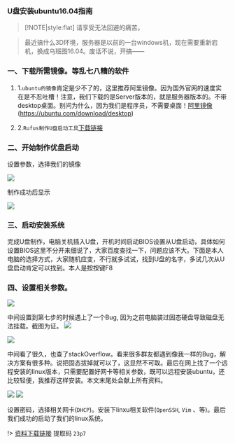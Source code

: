 <!--
 * @Descripttion: 
 * @version: 
 * @Author: suckson
 * @Date: 2019-12-12 12:53:30
 * @LastEditors: suckson
 * @LastEditTime: 2019-12-12 16:22:10
 -->
### U盘安装ubuntu16.04指南

> [!NOTE|style:flat] 请享受无法回避的痛苦。

> 最近搞什么3D环境，服务器是以前的一台windows机，现在需要重新宕机，换成乌班图16.04。废话不说，开搞——

### 一、下载所需镜像。等乱七八糟的软件

1.  1.`ubuntu的镜像`肯定是少不了的，这里推荐阿里镜像。因为国外官网的速度实在是不忍吐槽！注意，我们下载的是Server版本的，就是服务器版本的。不带desktop桌面。别问为什么，因为我们是程序员，不需要桌面！[阿里镜像](http://mirrors.aliyun.com/ubuntu-releases/16.04/)(https://ubuntu.com/download/desktop)
    
2.  2.`Rufus制作U盘启动工具`[下载链接](https://rufus.ie/)

### 二、开始制作优盘启动

设置参数，选择我们的镜像

<img src="https://suckosn-blog.oss-cn-hangzhou.aliyuncs.com/ubuntu/ubuntu.png" />

制作成功后显示

<img src="https://suckosn-blog.oss-cn-hangzhou.aliyuncs.com/ubuntu/2.png" />

### 三、启动安装系统
完成U盘制作，电脑关机插入U盘，开机时间启动BIOS设置从U盘启动，具体如何设置BIOS这里不分开来细说了，大家百度查找一下，问题应该不大。下面是本人电脑的选择方式，大家随机应变，不行就多试试，找到U盘的名字，多试几次从U盘启动肯定可以找到。本人是按按键F8



### 四、设置相关参数。
<img src="https://suckosn-blog.oss-cn-hangzhou.aliyuncs.com/ubuntu/IMG_20191212_134316.jpg" />


中间设置到第七步的时候遇上了一个Bug, 因为之前电脑装过固态硬盘导致磁盘无法挂载。截图为证。
<img src="https://suckosn-blog.oss-cn-hangzhou.aliyuncs.com/ubuntu/71d77e39ad3631ff24e5dccf1d4067b.png" />

<img src="https://suckosn-blog.oss-cn-hangzhou.aliyuncs.com/ubuntu/41fd8a360a946935b0c5187c27ac1dc.png">

中间看了很久，也查了stackOverflow。看来很多群友都遇到像我一样的Bug，解决方案有很多种。说把固态拔掉就可以了，这显然不可取。最后在网上找了一个远程安装的linux版本，只需要配置好网卡等相关参数，既可以远程安装ubuntu，还比较轻便，我推荐这样安装。本文末尾处会献上所有资料。

<img src="https://suckosn-blog.oss-cn-hangzhou.aliyuncs.com/ubuntu/a7989dbaba1301b7045a12a3fe42626.png">

<img src="https://suckosn-blog.oss-cn-hangzhou.aliyuncs.com/ubuntu/86096590d8c6eaeee9def9932e53c62.png">

设置密码，选择相关网卡(`DHCP`)。安装下linxu相关软件(`OpenSSH`, `Vim` 、等)。最后我们成功的启动了我们的linux系统。


!> [资料下载链接](https://pan.baidu.com/s/16ttBUMFVbROKyUZn2vv3aQ ) 提取码 `23p7`